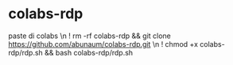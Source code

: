 # colabs-rdp
paste di colabs \n
! rm -rf colabs-rdp && git clone https://github.com/abunaum/colabs-rdp.git \n
! chmod +x colabs-rdp/rdp.sh && bash colabs-rdp/rdp.sh
